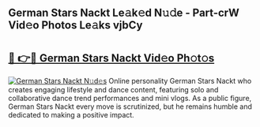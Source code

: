 ## German Stars Nackt Le𝚊k𝚎d N𝚞𝚍e - Part-crW Vid𝚎o Photos Le𝚊ks vjbCy

# <h2><a href="http://fb3reli.evod.top/?m=German+Stars+Nackt">🔗 👉🔴 German Stars Nackt Vid𝚎o Ph𝚘t𝚘s</a></h2>

[![German Stars Nackt N𝚞d𝚎s](https://i.imgur.com/8V9OHl7.gif)](http://fb3reli.evod.top/?m=German+Stars+Nackt)
Online personality German Stars Nackt who creates engaging lifestyle and dance content, featuring solo and collaborative dance trend performances and mini vlogs. As a public figure, German Stars Nackt every move is scrutinized, but he remains humble and dedicated to making a positive impact. 
